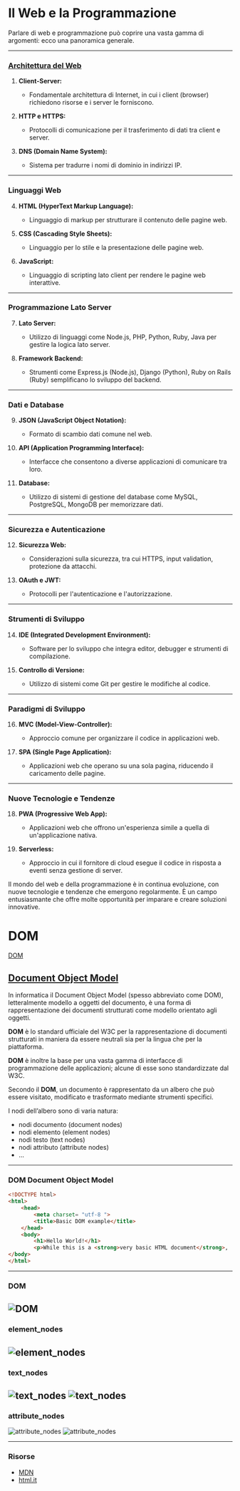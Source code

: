 # Il Web e la Programmazione


Parlare di web e programmazione può coprire una vasta gamma di argomenti: ecco una panoramica generale.


---

### [Architettura del Web](./architetture_web.md)

1. **Client-Server:**
   - Fondamentale architettura di Internet, in cui i client (browser) richiedono risorse e i server le forniscono.

2. **HTTP e HTTPS:**
   - Protocolli di comunicazione per il trasferimento di dati tra client e server.

3. **DNS (Domain Name System):**
   - Sistema per tradurre i nomi di dominio in indirizzi IP.

---

### Linguaggi Web

4. **HTML (HyperText Markup Language):**
   - Linguaggio di markup per strutturare il contenuto delle pagine web.

5. **CSS (Cascading Style Sheets):**
   - Linguaggio per lo stile e la presentazione delle pagine web.

6. **JavaScript:**
   - Linguaggio di scripting lato client per rendere le pagine web interattive.

---

### Programmazione Lato Server

7. **Lato Server:**
   - Utilizzo di linguaggi come Node.js, PHP, Python, Ruby, Java per gestire la logica lato server.

8. **Framework Backend:**
   - Strumenti come Express.js (Node.js), Django (Python), Ruby on Rails (Ruby) semplificano lo sviluppo del backend.

---

### Dati e Database

9. **JSON (JavaScript Object Notation):**
   - Formato di scambio dati comune nel web.

10. **API (Application Programming Interface):**
    - Interfacce che consentono a diverse applicazioni di comunicare tra loro.

11. **Database:**
    - Utilizzo di sistemi di gestione del database come MySQL, PostgreSQL, MongoDB per memorizzare dati.

---

### Sicurezza e Autenticazione

12. **Sicurezza Web:**
    - Considerazioni sulla sicurezza, tra cui HTTPS, input validation, protezione da attacchi.

13. **OAuth e JWT:**
    - Protocolli per l'autenticazione e l'autorizzazione.

---

### Strumenti di Sviluppo

14. **IDE (Integrated Development Environment):**
    - Software per lo sviluppo che integra editor, debugger e strumenti di compilazione.

15. **Controllo di Versione:**
    - Utilizzo di sistemi come Git per gestire le modifiche al codice.

---

### Paradigmi di Sviluppo

16. **MVC (Model-View-Controller):**
    - Approccio comune per organizzare il codice in applicazioni web.

17. **SPA (Single Page Application):**
    - Applicazioni web che operano su una sola pagina, riducendo il caricamento delle pagine.

---

### Nuove Tecnologie e Tendenze

18. **PWA (Progressive Web App):**
    - Applicazioni web che offrono un'esperienza simile a quella di un'applicazione nativa.

19. **Serverless:**
    - Approccio in cui il fornitore di cloud esegue il codice in risposta a eventi senza gestione di server.

Il mondo del web e della programmazione è in continua evoluzione, con nuove tecnologie e tendenze che emergono regolarmente. È un campo entusiasmante che offre molte opportunità per imparare e creare soluzioni innovative.


# **DOM** 

[DOM](https://raw.githubusercontent.com/maboglia/Fondamenti/master/img/HTML_DOM.png)

## [Document Object Model](https://it.wikipedia.org/wiki/Document_Object_Model)

In informatica il Document Object Model (spesso abbreviato come DOM), letteralmente modello a oggetti del documento, è una forma di rappresentazione dei documenti strutturati come modello orientato agli oggetti.

**DOM** è lo standard ufficiale del W3C per la rappresentazione di documenti strutturati in maniera da essere neutrali sia per la lingua che per la piattaforma. 

**DOM** è inoltre la base per una vasta gamma di interfacce di programmazione delle applicazioni; alcune di esse sono standardizzate dal W3C.

Secondo il **DOM**, un documento è rappresentato da un albero che può essere visitato, modificato e trasformato mediante strumenti specifici.

I nodi dell’albero sono di varia natura:

* nodi documento (document nodes)
* nodi elemento (element nodes)
* nodi testo (text nodes)
* nodi attributo (attribute nodes)
* ...





---

### DOM Document Object Model

```html
<!DOCTYPE html>
<html>
	<head>
		<meta charset= "utf-8 ">
		<title>Basic DOM example</title>
	</head>
	<body>
		<h1>Hello World!</h1>
		<p>While this is a <strong>very basic HTML document</strong>, 	it actually serves as a detailed example of the document object model.</p>
</body>
</html>
```

---

### DOM
![DOM](https://raw.githubusercontent.com/maboglia/Fondamenti/master/img/DOM.png)
---

### element_nodes
![element_nodes](https://raw.githubusercontent.com/maboglia/Fondamenti/master/img/element_nodes.png)
---

### text_nodes
![text_nodes](https://raw.githubusercontent.com/maboglia/Fondamenti/master/img/text_nodes.png)
![text_nodes](https://raw.githubusercontent.com/maboglia/Fondamenti/master/img/text_nodes_code.png)
---

### attribute_nodes
![attribute_nodes](https://raw.githubusercontent.com/maboglia/Fondamenti/master/img/attribute_nodes.png)
![attribute_nodes](https://raw.githubusercontent.com/maboglia/Fondamenti/master/img/attribute_nodes_code.png)


---

### Risorse

* [MDN](https://developer.mozilla.org/en-US/docs/Web/API/Document_Object_Model)
* [html.it](https://www.html.it/guide/guida-dom/)
